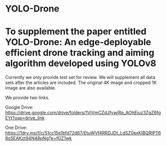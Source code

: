 # YOLO-Drone
# To supplement the paper entitled YOLO-Drone: An edge-deployable efficient drone tracking and aiming algorithm developed using YOLOv8

Currently we only provide test set for review. We will supplement all data sets after the articles are included. The original 4K image and cropped 1K image are also available.

We provide two links.

Google Drive: https://drive.google.com/drive/folders/1VjVmCZdJfywiRq_AOhEjuz3ZgZ6fgEYt?usp=drive_link

One Drive: https://1drv.ms/f/c/51cc15e1bfd72d67/EtuWVf4RRDJDt_LdSZ0exKIBQRIPT68o5EAKzt94N48pNg?e=fGZ1wk
